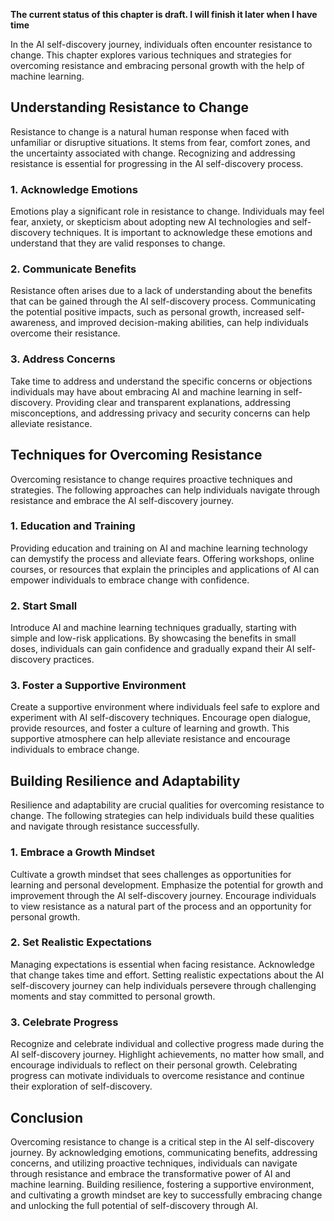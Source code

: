 **The current status of this chapter is draft. I will finish it later when I have time**

In the AI self-discovery journey, individuals often encounter resistance to change. This chapter explores various techniques and strategies for overcoming resistance and embracing personal growth with the help of machine learning.

**Understanding Resistance to Change**
--------------------------------------

Resistance to change is a natural human response when faced with unfamiliar or disruptive situations. It stems from fear, comfort zones, and the uncertainty associated with change. Recognizing and addressing resistance is essential for progressing in the AI self-discovery process.

### **1. Acknowledge Emotions**

Emotions play a significant role in resistance to change. Individuals may feel fear, anxiety, or skepticism about adopting new AI technologies and self-discovery techniques. It is important to acknowledge these emotions and understand that they are valid responses to change.

### **2. Communicate Benefits**

Resistance often arises due to a lack of understanding about the benefits that can be gained through the AI self-discovery process. Communicating the potential positive impacts, such as personal growth, increased self-awareness, and improved decision-making abilities, can help individuals overcome their resistance.

### **3. Address Concerns**

Take time to address and understand the specific concerns or objections individuals may have about embracing AI and machine learning in self-discovery. Providing clear and transparent explanations, addressing misconceptions, and addressing privacy and security concerns can help alleviate resistance.

**Techniques for Overcoming Resistance**
----------------------------------------

Overcoming resistance to change requires proactive techniques and strategies. The following approaches can help individuals navigate through resistance and embrace the AI self-discovery journey.

### **1. Education and Training**

Providing education and training on AI and machine learning technology can demystify the process and alleviate fears. Offering workshops, online courses, or resources that explain the principles and applications of AI can empower individuals to embrace change with confidence.

### **2. Start Small**

Introduce AI and machine learning techniques gradually, starting with simple and low-risk applications. By showcasing the benefits in small doses, individuals can gain confidence and gradually expand their AI self-discovery practices.

### **3. Foster a Supportive Environment**

Create a supportive environment where individuals feel safe to explore and experiment with AI self-discovery techniques. Encourage open dialogue, provide resources, and foster a culture of learning and growth. This supportive atmosphere can help alleviate resistance and encourage individuals to embrace change.

**Building Resilience and Adaptability**
----------------------------------------

Resilience and adaptability are crucial qualities for overcoming resistance to change. The following strategies can help individuals build these qualities and navigate through resistance successfully.

### **1. Embrace a Growth Mindset**

Cultivate a growth mindset that sees challenges as opportunities for learning and personal development. Emphasize the potential for growth and improvement through the AI self-discovery journey. Encourage individuals to view resistance as a natural part of the process and an opportunity for personal growth.

### **2. Set Realistic Expectations**

Managing expectations is essential when facing resistance. Acknowledge that change takes time and effort. Setting realistic expectations about the AI self-discovery journey can help individuals persevere through challenging moments and stay committed to personal growth.

### **3. Celebrate Progress**

Recognize and celebrate individual and collective progress made during the AI self-discovery journey. Highlight achievements, no matter how small, and encourage individuals to reflect on their personal growth. Celebrating progress can motivate individuals to overcome resistance and continue their exploration of self-discovery.

**Conclusion**
--------------

Overcoming resistance to change is a critical step in the AI self-discovery journey. By acknowledging emotions, communicating benefits, addressing concerns, and utilizing proactive techniques, individuals can navigate through resistance and embrace the transformative power of AI and machine learning. Building resilience, fostering a supportive environment, and cultivating a growth mindset are key to successfully embracing change and unlocking the full potential of self-discovery through AI.
